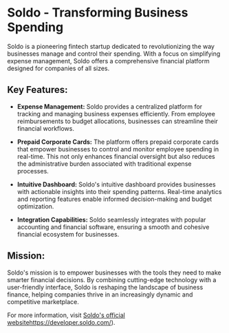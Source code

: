 # Soldo - Transforming Business Spending

Soldo is a pioneering fintech startup dedicated to revolutionizing the way businesses manage and control their spending. With a focus on simplifying expense management, Soldo offers a comprehensive financial platform designed for companies of all sizes.

## Key Features:

- **Expense Management:** Soldo provides a centralized platform for tracking and managing business expenses efficiently. From employee reimbursements to budget allocations, businesses can streamline their financial workflows.

- **Prepaid Corporate Cards:** The platform offers prepaid corporate cards that empower businesses to control and monitor employee spending in real-time. This not only enhances financial oversight but also reduces the administrative burden associated with traditional expense processes.

- **Intuitive Dashboard:** Soldo's intuitive dashboard provides businesses with actionable insights into their spending patterns. Real-time analytics and reporting features enable informed decision-making and budget optimization.

- **Integration Capabilities:** Soldo seamlessly integrates with popular accounting and financial software, ensuring a smooth and cohesive financial ecosystem for businesses.

## Mission:

Soldo's mission is to empower businesses with the tools they need to make smarter financial decisions. By combining cutting-edge technology with a user-friendly interface, Soldo is reshaping the landscape of business finance, helping companies thrive in an increasingly dynamic and competitive marketplace.

For more information, visit [Soldo's official website](https://developer.soldo.com/)https://developer.soldo.com/).

## 